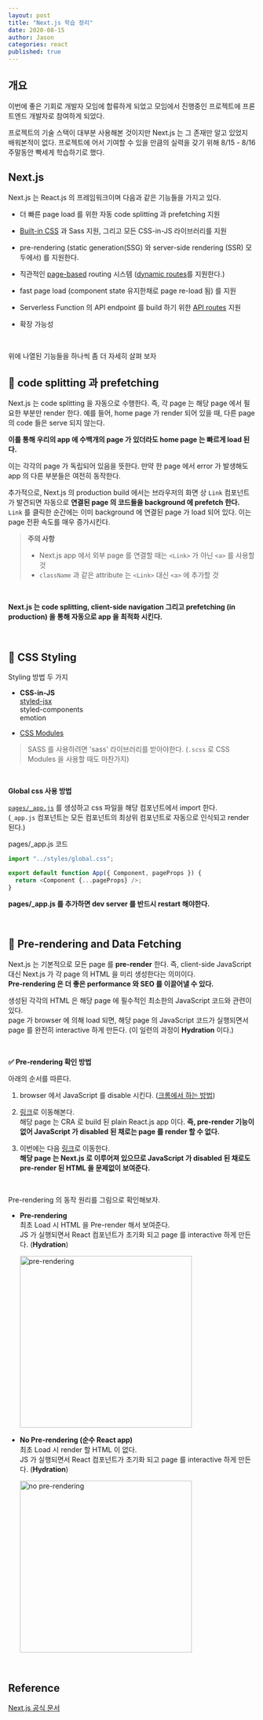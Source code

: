 ```yaml
---
layout: post
title: "Next.js 학습 정리"
date: 2020-08-15
author: Jason
categories: react
published: true
---
```


## 개요

이번에 좋은 기회로 개발자 모임에 합류하게 되었고 모임에서 진행중인 프로젝트에 프론트엔드 개발자로 참여하게 되었다.

프로젝트의 기술 스택이 대부분 사용해본 것이지만 Next.js 는 그 존재만 알고 있었지 배워본적이 없다. 프로젝트에 어서 기여할 수 있을 만큼의 실력을 갖기 위해 8/15 - 8/16 주말동안 빡세게 학습하기로 했다.

## Next.js

Next.js 는 React.js 의 프레임워크이며 다음과 같은 기능들을 가지고 있다.

- 더 빠른 page load 를 위한 자동 code splitting 과 prefetching 지원

- [Built-in CSS](https://nextjs.org/docs/basic-features/built-in-css-support) 과 Sass 지원, 그리고 모든 CSS-in-JS 라이브러리를 지원

- pre-rendering (static generation(SSG) 와 server-side rendering (SSR) 모두에서) 를 지원한다.

- 직관적인 [page-based](https://nextjs.org/docs/basic-features/pages) routing 시스템 ([dynamic routes](https://nextjs.org/docs/routing/dynamic-routes)를 지원한다.)

- fast page load (component state 유지한채로 page re-load 됨) 를 지원

- Serverless Function 의 API endpoint 를 build 하기 위한 [API routes](https://nextjs.org/docs/api-routes/introduction) 지원

- 확장 가능성

<br>

위에 나열된 기능들을 하나씩 좀 더 자세히 살펴 보자

## 📕 code splitting 과 prefetching

Next.js 는 code splitting 을 자동으로 수행한다. 즉, 각 page 는 해당 page 에서 필요한 부분만 render 한다. 예를 들어, home page 가 render 되어 있을 때, 다른 page 의 code 들은 serve 되지 않는다.

**이를 통해 우리의 app 에 수백개의 page 가 있더라도 home page 는 빠르게 load 된다.**

이는 각각의 page 가 독립되어 있음을 뜻한다. 만약 한 page 에서 error 가 발생해도 app 의 다른 부분들은 여전히 동작한다.

추가적으로, Next.js 의 production build 에서는 브라우저의 화면 상 `Link` 컴포넌트가 발견되면 자동으로 **연결된 page 의 코드들을 background 에 prefetch 한다.** `Link` 를 클릭한 순간에는 이미 background 에 연결된 page 가 load 되어 있다. 이는 page 전환 속도를 매우 증가시킨다.

> **주의 사항**
>
> - Next.js app 에서 외부 page 를 연결할 때는 `<Link>` 가 아닌 `<a>` 를 사용할 것
> - `className` 과 같은 attribute 는 `<Link>` 대신 `<a>` 에 추가할 것

<br>

**Next.js 는 code splitting, client-side navigation 그리고 prefetching (in production) 을 통해 자동으로 app 을 최적화 시킨다.**

<br>

## 📕 CSS Styling

Styling 방법 두 가지

- **CSS-in-JS**  
  [styled-jsx](https://nextjs.org/learn/basics/assets-metadata-css/css-styling)  
  styled-components  
  emotion

- [CSS Modules](https://nextjs.org/learn/basics/assets-metadata-css/layout-component)

> SASS 를 사용하려면 'sass' 라이브러리를 받아야한다. (`.scss` 로 CSS Modules 을 사용할 때도 마찬가지)

<br>

**Global css 사용 방법**

[`pages/_app.js`]() 를 생성하고 css 파일을 해당 컴포넌트에서 import 한다.  
(`_app.js` 컴포넌트는 모든 컴포넌트의 최상위 컴포넌트로 자동으로 인식되고 render 된다.)

pages/\_app.js 코드

```javascript
import "../styles/global.css";

export default function App({ Component, pageProps }) {
  return <Component {...pageProps} />;
}
```

**pages/\_app.js 를 추가하면 dev server 를 반드시 restart 해야한다.**

<br>

## 📕 Pre-rendering and Data Fetching

Next.js 는 기본적으로 모든 page 를 **pre-render** 한다. 즉, client-side JavaScript 대신 Next.js 가 각 page 의 HTML 을 미리 생성한다는 의미이다.  
**Pre-rendering 은 더 좋은 performance 와 SEO 를 이끌어낼 수 있다.**

생성된 각각의 HTML 은 해당 page 에 필수적인 최소한의 JavaScript 코드와 관련이 있다.  
page 가 browser 에 의해 load 되면, 해당 page 의 JavaScript 코드가 실행되면서 page 를 완전히 interactive 하게 만든다. (이 일련의 과정이 **Hydration** 이다.)

<br>

**✅ Pre-rendering 확인 방법**

아래의 순서를 따른다.

1. browser 에서 JavaScript 를 disable 시킨다. ([크롬에서 하는 방법](https://developers.google.com/web/tools/chrome-devtools/javascript/disable))

2. [링크](https://create-react-app.now-examples.now.sh/)로 이동해본다.  
   해당 page 는 CRA 로 build 된 plain React.js app 이다. **즉, pre-render 기능이 없어 JavaScript 가 disabled 된 채로는 page 를 render 할 수 없다.**

3. 이번에는 다음 [링크](https://next-learn-starter.now.sh/)로 이동한다.  
   **해당 page 는 Next.js 로 이루어져 있으므로 JavaScript 가 disabled 된 채로도 pre-render 된 HTML 을 문제없이 보여준다.**

<br>

Pre-rendering 의 동작 원리를 그림으로 확인해보자.

- **Pre-rendering**  
   최초 Load 시 HTML 을 Pre-render 해서 보여준다.  
   JS 가 실행되면서 React 컴포넌트가 초기화 되고 page 를 interactive 하게 만든다. (**Hydration**)

  <a href="https://user-images.githubusercontent.com/52827441/90326486-c4b47900-dfc3-11ea-8892-2b02aee5cc0b.png" data-lightbox="pre-rendering" data-title="pre-rendering">
  <img src="https://user-images.githubusercontent.com/52827441/90326486-c4b47900-dfc3-11ea-8892-2b02aee5cc0b.png" alt="pre-rendering" style="height: 350px; width: auto;"/>
  </a>

- **No Pre-rendering (순수 React app)**  
  최초 Load 시 render 할 HTML 이 없다.  
  JS 가 실행되면서 React 컴포넌트가 초기화 되고 page 를 interactive 하게 만든다. (**Hydration**)

  <a href="https://user-images.githubusercontent.com/52827441/90326529-35f42c00-dfc4-11ea-8c4a-6d56d6851e96.png" data-lightbox="no pre-rendering" data-title="no pre-rendering">
  <img src="https://user-images.githubusercontent.com/52827441/90326529-35f42c00-dfc4-11ea-8c4a-6d56d6851e96.png" alt="no pre-rendering" style="height: 350px; width: auto;"/>
  </a>

<br>

## Reference

[Next.js 공식 문서](https://nextjs.org)
